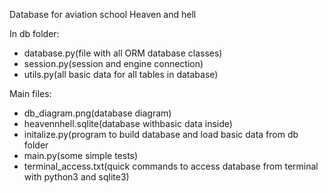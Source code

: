 Database for aviation school Heaven and hell

In db folder:
- database.py(file with all ORM database classes)
- session.py(session and engine connection)
- utils.py(all basic data for all tables in database)

Main files:
- db_diagram.png(database diagram)
- heavennhell.sqlite(database withbasic data inside)
- initalize.py(program to build database and load basic data from db folder
- main.py(some simple tests)
- terminal_access.txt(quick commands to access database from terminal with python3 and sqlite3)
